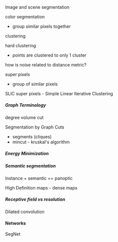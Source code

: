 Image and scene segmentation


color segmentation
- group similar pixels together

clustering

hard clustering 
- points are clustered to only 1 cluster

how is noise related to distance metric? 

super pixels 
- group of similar pixels

SLIC super pixels - Simple Linear Iterative Clustering 


##### Graph Terminology

degree
volume 
cut 

Segmentation by Graph Cuts 
- segments (cliques)
- mincut - kruskal's algorithm

##### Energy Minimization



##### Semantic segmentation
Instance + semantic == panoptic 

High Definition maps - dense maps 


##### Receptive field vs resolution

Dilated convolution


#### Networks

SegNet



